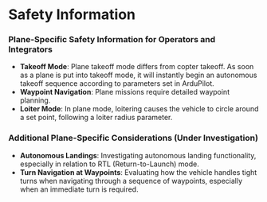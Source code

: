 # Safety Information

### Plane-Specific Safety Information for Operators and Integrators

- **Takeoff Mode**: Plane takeoff mode differs from copter takeoff. As soon as a plane is put into takeoff mode, it will instantly begin an autonomous takeoff sequence according to parameters set in ArduPilot.
- **Waypoint Navigation**: Plane missions require detailed waypoint planning.
- **Loiter Mode**: In plane mode, loitering causes the vehicle to circle around a set point, following a loiter radius parameter.

### Additional Plane-Specific Considerations (Under Investigation)

- **Autonomous Landings**: Investigating autonomous landing functionality, especially in relation to RTL (Return-to-Launch) mode.
- **Turn Navigation at Waypoints**: Evaluating how the vehicle handles tight turns when navigating through a sequence of waypoints, especially when an immediate turn is required.
